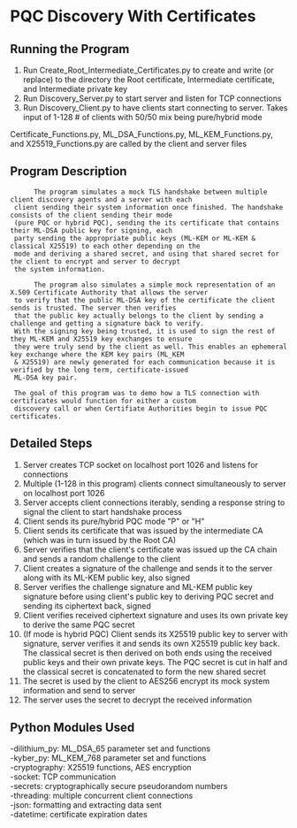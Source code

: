 # PQC Discovery With Certificates

## Running the Program

  1. Run Create_Root_Intermediate_Certificates.py to create and write (or replace) to the directory the Root certificate, Intermediate certificate, and Intermediate private key
  2. Run Discovery_Server.py to start server and listen for TCP connections
  3. Run Discovery_Client.py to have clients start connecting to server. Takes input of 1-128 # of clients with 50/50 mix being pure/hybrid mode

  Certificate_Functions.py, ML_DSA_Functions.py, ML_KEM_Functions.py, and X25519_Functions.py are called by the client and server files
  
## Program Description

          The program simulates a mock TLS handshake between multiple client discovery agents and a server with each 
     client sending their system information once finished. The handshake consists of the client sending their mode 
     (pure PQC or hybrid PQC), sending the its certificate that contains their ML-DSA public key for signing, each 
     party sending the appropriate public keys (ML-KEM or ML-KEM & classical X25519) to each other depending on the 
     mode and deriving a shared secret, and using that shared secret for the client to encrypt and server to decrypt 
     the system information. 
     
          The program also simulates a simple mock representation of an X.509 Certificate Authority that allows the server 
     to verify that the public ML-DSA key of the certificate the client sends is trusted. The server then verifies 
     that the public key actually belongs to the client by sending a challenge and getting a signature back to verify. 
     With the signing key being trusted, it is used to sign the rest of they ML-KEM and X25519 key exchanges to ensure 
     they were truly send by the client as well. This enables an ephemeral key exchange where the KEM key pairs (ML_KEM
     & X25519) are newly generated for each communication because it is verified by the long term, certificate-issued
     ML-DSA key pair.
     
     The goal of this program was to demo how a TLS connection with certificates would function for either a custom 
     discovery call or when Certifiate Authorities begin to issue PQC certificates.

## Detailed Steps

  1. Server creates TCP socket on localhost port 1026 and listens for connections
  2. Multiple (1-128 in this program) clients connect simultaneously to server on localhost port 1026
  3. Server accepts client connections iterably, sending a response string to signal the client to start handshake process
  4. Client sends its pure/hybrid PQC mode "P" or "H"
  5. Client sends its certificate that was issued by the intermediate CA (which was in turn issued by the Root CA)
  6. Server verifies that the client's certificate was issued up the CA chain and sends a random challenge to the client
  7. Client creates a signature of the challenge and sends it to the server along with its ML-KEM public key, also signed
  8. Server verifies the challenge signature and ML-KEM public key signature before using client's public key to deriving PQC secret and sending its ciphertext back, signed
  9. Client verifies received ciphertext signature and uses its own private key to derive the same PQC secret
  10. (If mode is hybrid PQC) Client sends its X25519 public key to server with signature, server verifies it and sends its own X25519 public key back. The classical secret is then derived on both ends using the received public keys and their own private keys. The PQC secret is cut in half and the classical secret is concatenated to form the new shared secret
  11. The secret is used by the client to AES256 encrypt its mock system information and send to server
  12. The server uses the secret to decrypt the received information

## Python Modules Used

-dilithium_py: ML_DSA_65 parameter set and functions  
-kyber_py: ML_KEM_768 parameter set and functions  
-cryptography: X25519 functions, AES encryption  
-socket: TCP communication  
-secrets: cryptographically secure pseudorandom numbers  
-threading: multiple concurrent client connections  
-json: formatting and extracting data sent  
-datetime: certificate expiration dates
